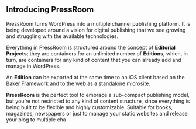## Introducing PressRoom

PressRoom turns WordPress into a multiple channel publishing platform. It is being developed around a vision for digital publishing that we see growing and struggling with the available technologies.

Everything in PressRoom is structured around the concept of **Editorial Projects**; they are containers for an unlimited number of **Editions**, which, in turn, are containers for any kind of content that you can already add and manage in WordPress.

An **Edition** can be exported at the same time to an iOS client based on the [Baker Framework ](https://github.com/bakerframework/baker) and to the web as a standalone microsite.

**PressRoom** is the perfect tool to embrace a sub-compact publishing model, but you’re not restricted to any kind of content structure, since everything is being built to be flexible and highly customizable. Suitable for books, magazines, newspapers or just to manage your static websites and release your blog to multiple cha